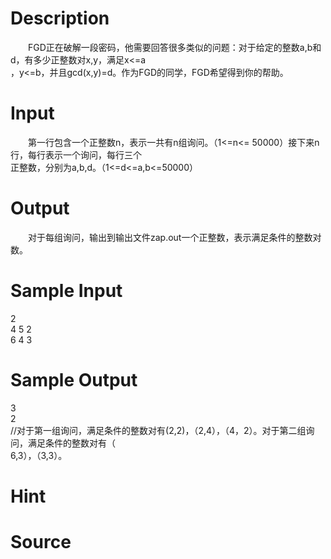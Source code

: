 
# Description

<div class="content"><p>　　FGD正在破解一段密码，他需要回答很多类似的问题：对于给定的整数a,b和d，有多少正整数对x,y，满足x&lt;=a<br/>
，y&lt;=b，并且gcd(x,y)=d。作为FGD的同学，FGD希望得到你的帮助。</p></div>

# Input

<div class="content"><p>　　第一行包含一个正整数n，表示一共有n组询问。（1&lt;=n&lt;= 50000）接下来n行，每行表示一个询问，每行三个<br/>
正整数，分别为a,b,d。（1&lt;=d&lt;=a,b&lt;=50000）</p></div>

# Output

<div class="content"><p>　　对于每组询问，输出到输出文件zap.out一个正整数，表示满足条件的整数对数。</p></div>

# Sample Input

<div class="content"><span class="sampledata">2<br/>
4 5 2<br/>
6 4 3</span></div>

# Sample Output

<div class="content"><span class="sampledata">3<br/>
2<br/>
//对于第一组询问，满足条件的整数对有(2,2)，（2,4），（4，2）。对于第二组询问，满足条件的整数对有（<br/>
6,3），（3,3）。</span></div>

# Hint

<div class="content"><p></p></div>

# Source

<div class="content"><p><a href="problemset.php?search="></a></p></div>

